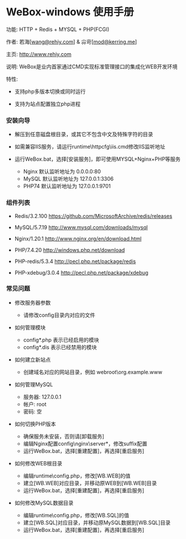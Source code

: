 # WeBox-windows 使用手册

功能: HTTP + Redis + MYSQL + PHP(FCGI)

作者: 若海[wang@rehiy.com] & 尛岢[mod@kerring.me]

主页: http://www.rehiy.com

说明: WeBox是业内首家通过CMD实现标准管理接口的集成化WEB开发环境

特性:

 - 支持php多版本切换或同时运行

 - 支持为站点配置独立php进程

### 安装向导

- 解压到任意磁盘根目录，或其它不包含中文及特殊字符的目录

- 如需兼容IIS服务，请运行runtime\httpcfg\iis.cmd修改IIS监听地址

- 运行WeBox.bat，选择[安装服务]，即可使用MYSQL+Nginx+PHP等服务

  - Nginx 默认监听地址为 0.0.0.0:80
  - MySQL 默认监听地址为 127.0.0.1:3306
  - PHP74 默认监听地址为 127.0.0.1:9701

### 组件列表

- Redis/3.2.100               https://github.com/MicrosoftArchive/redis/releases

- MySQL/5.7.19                http://www.mysql.com/downloads/mysql

- Nginx/1.20.1                http://www.nginx.org/en/download.html

- PHP/7.4.20                  http://windows.php.net/download

- PHP-redis/5.3.4             http://pecl.php.net/package/redis
- PHP-xdebug/3.0.4            http://pecl.php.net/package/xdebug

### 常见问题

- 修改服务器参数
  - 请修改config目录内对应的文件

- 如何管理模块
  - config\*.php 表示已经启用的模块
  - config\*.dis 表示已经禁用的模块

- 如何建立新站点
  - 创建域名对应的网站目录，例如 webroot\org.example.www

- 如何管理MySQL
  - 服务器: 127.0.0.1
  - 帐户: root
  - 密码: 空

- 如何切换PHP版本
  - 确保服务未安装，否则请[卸载服务]
  - 编辑Nginx配置config\nginx\server\*，修改suffix配置
  - 运行WeBox.bat，选择[重建配置]，再选择[重启服务]

- 如何修改WEB根目录
  - 编辑runtime\config.php，修改[WB.WEB]的值
  - 建立[WB.WEB]对应目录，并移动原WEB到[WB.WEB]目录
  - 运行WeBox.bat，选择[重建配置]，再选择[重启服务]

- 如何修改MySQL数据目录
  - 编辑runtime\config.php，修改[WB.SQL]的值
  - 建立[WB.SQL]对应目录，并移动原MySQL数据到[WB.SQL]目录
  - 运行WeBox.bat，选择[重建配置]，再选择[重启服务]
